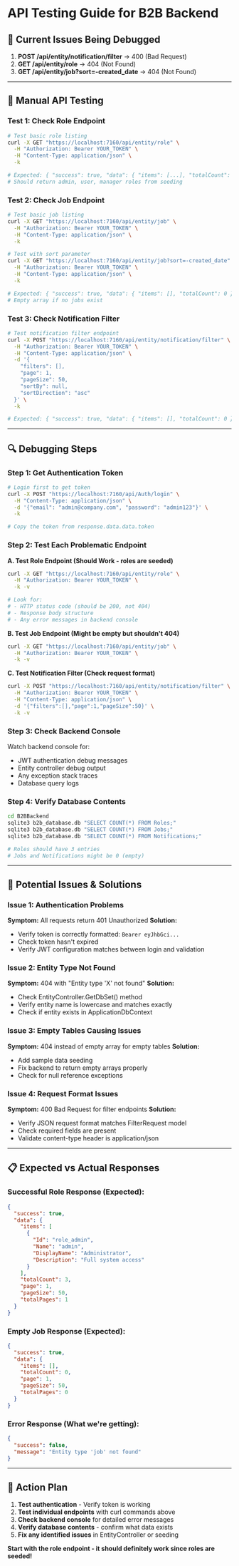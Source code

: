 # API Testing Guide for B2B Backend

## 🚨 **Current Issues Being Debugged**

1. **POST /api/entity/notification/filter** → 400 (Bad Request)
2. **GET /api/entity/role** → 404 (Not Found) 
3. **GET /api/entity/job?sort=-created_date** → 404 (Not Found)

---

## 🧪 **Manual API Testing**

### **Test 1: Check Role Endpoint**
```bash
# Test basic role listing
curl -X GET "https://localhost:7160/api/entity/role" \
  -H "Authorization: Bearer YOUR_TOKEN" \
  -H "Content-Type: application/json" \
  -k

# Expected: { "success": true, "data": { "items": [...], "totalCount": 3 } }
# Should return admin, user, manager roles from seeding
```

### **Test 2: Check Job Endpoint**
```bash
# Test basic job listing
curl -X GET "https://localhost:7160/api/entity/job" \
  -H "Authorization: Bearer YOUR_TOKEN" \
  -H "Content-Type: application/json" \
  -k

# Test with sort parameter
curl -X GET "https://localhost:7160/api/entity/job?sort=-created_date" \
  -H "Authorization: Bearer YOUR_TOKEN" \
  -H "Content-Type: application/json" \
  -k

# Expected: { "success": true, "data": { "items": [], "totalCount": 0 } }
# Empty array if no jobs exist
```

### **Test 3: Check Notification Filter**
```bash
# Test notification filter endpoint
curl -X POST "https://localhost:7160/api/entity/notification/filter" \
  -H "Authorization: Bearer YOUR_TOKEN" \
  -H "Content-Type: application/json" \
  -d '{
    "filters": [],
    "page": 1,
    "pageSize": 50,
    "sortBy": null,
    "sortDirection": "asc"
  }' \
  -k

# Expected: { "success": true, "data": { "items": [], "totalCount": 0 } }
```

---

## 🔍 **Debugging Steps**

### **Step 1: Get Authentication Token**
```bash
# Login first to get token
curl -X POST "https://localhost:7160/api/Auth/login" \
  -H "Content-Type: application/json" \
  -d '{"email": "admin@company.com", "password": "admin123"}' \
  -k

# Copy the token from response.data.data.token
```

### **Step 2: Test Each Problematic Endpoint**

**A. Test Role Endpoint (Should Work - roles are seeded)**
```bash
curl -X GET "https://localhost:7160/api/entity/role" \
  -H "Authorization: Bearer YOUR_TOKEN" \
  -k -v

# Look for:
# - HTTP status code (should be 200, not 404)
# - Response body structure
# - Any error messages in backend console
```

**B. Test Job Endpoint (Might be empty but shouldn't 404)**
```bash
curl -X GET "https://localhost:7160/api/entity/job" \
  -H "Authorization: Bearer YOUR_TOKEN" \
  -k -v
```

**C. Test Notification Filter (Check request format)**
```bash
curl -X POST "https://localhost:7160/api/entity/notification/filter" \
  -H "Authorization: Bearer YOUR_TOKEN" \
  -H "Content-Type: application/json" \
  -d '{"filters":[],"page":1,"pageSize":50}' \
  -k -v
```

### **Step 3: Check Backend Console**

Watch backend console for:
- JWT authentication debug messages
- Entity controller debug output
- Any exception stack traces
- Database query logs

### **Step 4: Verify Database Contents**

```bash
cd B2BBackend
sqlite3 b2b_database.db "SELECT COUNT(*) FROM Roles;"
sqlite3 b2b_database.db "SELECT COUNT(*) FROM Jobs;"
sqlite3 b2b_database.db "SELECT COUNT(*) FROM Notifications;"

# Roles should have 3 entries
# Jobs and Notifications might be 0 (empty)
```

---

## 🔧 **Potential Issues & Solutions**

### **Issue 1: Authentication Problems**
**Symptom:** All requests return 401 Unauthorized
**Solution:** 
- Verify token is correctly formatted: `Bearer eyJhbGci...`
- Check token hasn't expired
- Verify JWT configuration matches between login and validation

### **Issue 2: Entity Type Not Found**
**Symptom:** 404 with "Entity type 'X' not found"
**Solution:**
- Check EntityController.GetDbSet() method
- Verify entity name is lowercase and matches exactly
- Check if entity exists in ApplicationDbContext

### **Issue 3: Empty Tables Causing Issues**
**Symptom:** 404 instead of empty array for empty tables
**Solution:**
- Add sample data seeding
- Fix backend to return empty arrays properly
- Check for null reference exceptions

### **Issue 4: Request Format Issues**
**Symptom:** 400 Bad Request for filter endpoints
**Solution:**
- Verify JSON request format matches FilterRequest model
- Check required fields are present
- Validate content-type header is application/json

---

## 📋 **Expected vs Actual Responses**

### **Successful Role Response (Expected):**
```json
{
  "success": true,
  "data": {
    "items": [
      {
        "Id": "role_admin",
        "Name": "admin",
        "DisplayName": "Administrator",
        "Description": "Full system access"
      }
    ],
    "totalCount": 3,
    "page": 1,
    "pageSize": 50,
    "totalPages": 1
  }
}
```

### **Empty Job Response (Expected):**
```json
{
  "success": true,
  "data": {
    "items": [],
    "totalCount": 0,
    "page": 1,
    "pageSize": 50,
    "totalPages": 0
  }
}
```

### **Error Response (What we're getting):**
```json
{
  "success": false,
  "message": "Entity type 'job' not found"
}
```

---

## 🎯 **Action Plan**

1. **Test authentication** - Verify token is working
2. **Test individual endpoints** with curl commands above
3. **Check backend console** for detailed error messages  
4. **Verify database contents** - confirm what data exists
5. **Fix any identified issues** in EntityController or seeding

**Start with the role endpoint - it should definitely work since roles are seeded!**